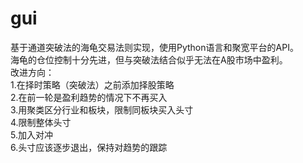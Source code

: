 # gui
基于通道突破法的海龟交易法则实现，使用Python语言和聚宽平台的API。  
海龟的仓位控制十分先进，但与突破法结合似乎无法在A股市场中盈利。  
改进方向：  
1.在择时策略（突破法）之前添加择股策略  
2.在前一轮是盈利趋势的情况下不再买入  
3.用聚类区分行业和板块，限制同板块买入头寸   
4.限制整体头寸  
5.加入对冲   
6.头寸应该逐步退出，保持对趋势的跟踪

